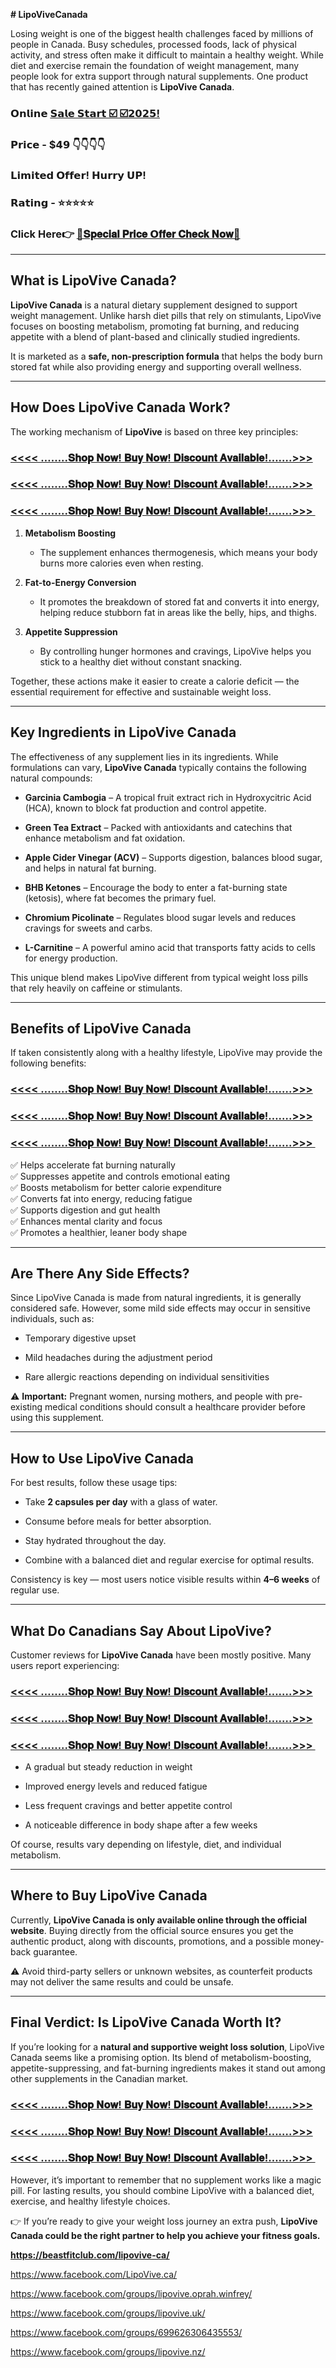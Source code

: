 **# LipoViveCanada**<p data-start="206" data-end="628">Losing weight is one of the biggest health challenges faced by millions of people in Canada. Busy schedules, processed foods, lack of physical activity, and stress often make it difficult to maintain a healthy weight. While diet and exercise remain the foundation of weight management, many people look for extra support through natural supplements. One product that has recently gained attention is <strong data-start="606" data-end="625">LipoVive Canada</strong>.</p>
<h3><strong>𝗢𝗻𝗹𝗶𝗻𝗲&nbsp;</strong><a href="https://beastfitclub.com/lipovive-ca/" target="_blank"><strong>𝗦𝗮𝗹𝗲 𝗦𝘁𝗮𝗿𝘁 ☑️ ☑️𝟮𝟬𝟮𝟱!</strong></a></h3>
<h3><strong>𝗣𝗿𝗶𝗰𝗲 - $𝟰𝟵 👇👇👇👇</strong></h3>
<h3><strong>𝗟𝗶𝗺𝗶𝘁𝗲𝗱 𝗢𝗳𝗳𝗲𝗿! 𝗛𝘂𝗿𝗿𝘆 𝗨𝗣!</strong></h3>
<h3><strong>𝗥𝗮𝘁𝗶𝗻𝗴 - ⭐⭐⭐⭐⭐</strong></h3>
<h3><strong>Click Here👉&nbsp;</strong><a href="https://beastfitclub.com/lipovive-ca/" target="_blank"><strong>🤩𝐒𝐩𝐞𝐜𝐢𝐚𝐥 𝐏𝐫𝐢𝐜𝐞 𝗢𝐟𝐟𝐞𝐫 𝐂𝐡𝐞𝐜𝐤 𝐍𝐨𝐰🤩</strong></a></h3>
<hr data-start="766" data-end="769" />
<h2 data-start="771" data-end="800">What is LipoVive Canada?</h2>
<p data-start="802" data-end="1093"><strong data-start="802" data-end="821">LipoVive Canada</strong> is a natural dietary supplement designed to support weight management. Unlike harsh diet pills that rely on stimulants, LipoVive focuses on boosting metabolism, promoting fat burning, and reducing appetite with a blend of plant-based and clinically studied ingredients.</p>
<p data-start="1095" data-end="1248">It is marketed as a <strong data-start="1115" data-end="1149">safe, non-prescription formula</strong> that helps the body burn stored fat while also providing energy and supporting overall wellness.</p>
<hr data-start="1250" data-end="1253" />
<h2 data-start="1255" data-end="1290">How Does LipoVive Canada Work?</h2>
<p data-start="1292" data-end="1365">The working mechanism of <strong data-start="1317" data-end="1329">LipoVive</strong> is based on three key principles:</p>
<h3><a href="https://beastfitclub.com/lipovive-ca/" target="_blank"><strong>&lt;&lt;&lt;&lt; &hellip;&hellip;..𝐒𝐡𝐨𝐩 𝐍𝐨𝐰! 𝐁𝐮𝐲 𝐍𝐨𝐰! 𝐃𝐢𝐬𝐜𝐨𝐮𝐧𝐭 𝐀𝐯𝐚𝐢𝐥𝐚𝐛𝐥𝐞!&hellip;&hellip;.&gt;&gt;&gt;</strong></a></h3>
<h3><a href="https://beastfitclub.com/lipovive-ca/" target="_blank"><strong>&lt;&lt;&lt;&lt; &hellip;&hellip;..𝐒𝐡𝐨𝐩 𝐍𝐨𝐰! 𝐁𝐮𝐲 𝐍𝐨𝐰! 𝐃𝐢𝐬𝐜𝐨𝐮𝐧𝐭 𝐀𝐯𝐚𝐢𝐥𝐚𝐛𝐥𝐞!&hellip;&hellip;.&gt;&gt;&gt;</strong></a></h3>
<h3><a href="https://beastfitclub.com/lipovive-ca/" target="_blank"><strong>&lt;&lt;&lt;&lt; &hellip;&hellip;..𝐒𝐡𝐨𝐩 𝐍𝐨𝐰! 𝐁𝐮𝐲 𝐍𝐨𝐰! 𝐃𝐢𝐬𝐜𝐨𝐮𝐧𝐭 𝐀𝐯𝐚𝐢𝐥𝐚𝐛𝐥𝐞!&hellip;&hellip;.&gt;&gt;&gt;&nbsp;</strong></a></h3>
<ol data-start="1367" data-end="1837">
<li data-start="1367" data-end="1502">
<p data-start="1370" data-end="1395"><strong data-start="1370" data-end="1393">Metabolism Boosting</strong></p>
<ul data-start="1399" data-end="1502">
<li data-start="1399" data-end="1502">
<p data-start="1401" data-end="1502">The supplement enhances thermogenesis, which means your body burns more calories even when resting.</p>
</li>
</ul>
</li>
<li data-start="1504" data-end="1684">
<p data-start="1507" data-end="1537"><strong data-start="1507" data-end="1535">Fat-to-Energy Conversion</strong></p>
<ul data-start="1541" data-end="1684">
<li data-start="1541" data-end="1684">
<p data-start="1543" data-end="1684">It promotes the breakdown of stored fat and converts it into energy, helping reduce stubborn fat in areas like the belly, hips, and thighs.</p>
</li>
</ul>
</li>
<li data-start="1686" data-end="1837">
<p data-start="1689" data-end="1715"><strong data-start="1689" data-end="1713">Appetite Suppression</strong></p>
<ul data-start="1719" data-end="1837">
<li data-start="1719" data-end="1837">
<p data-start="1721" data-end="1837">By controlling hunger hormones and cravings, LipoVive helps you stick to a healthy diet without constant snacking.</p>
</li>
</ul>
</li>
</ol>
<p data-start="1839" data-end="1978">Together, these actions make it easier to create a calorie deficit &mdash; the essential requirement for effective and sustainable weight loss.</p>
<hr data-start="1980" data-end="1983" />
<h2 data-start="1985" data-end="2024">Key Ingredients in LipoVive Canada</h2>
<p data-start="2026" data-end="2189">The effectiveness of any supplement lies in its ingredients. While formulations can vary, <strong data-start="2116" data-end="2135">LipoVive Canada</strong> typically contains the following natural compounds:</p>
<ul data-start="2191" data-end="2874">
<li data-start="2191" data-end="2329">
<p data-start="2193" data-end="2329"><strong data-start="2193" data-end="2214">Garcinia Cambogia</strong> &ndash; A tropical fruit extract rich in Hydroxycitric Acid (HCA), known to block fat production and control appetite.</p>
</li>
<li data-start="2330" data-end="2439">
<p data-start="2332" data-end="2439"><strong data-start="2332" data-end="2353">Green Tea Extract</strong> &ndash; Packed with antioxidants and catechins that enhance metabolism and fat oxidation.</p>
</li>
<li data-start="2440" data-end="2551">
<p data-start="2442" data-end="2551"><strong data-start="2442" data-end="2471">Apple Cider Vinegar (ACV)</strong> &ndash; Supports digestion, balances blood sugar, and helps in natural fat burning.</p>
</li>
<li data-start="2552" data-end="2668">
<p data-start="2554" data-end="2668"><strong data-start="2554" data-end="2569">BHB Ketones</strong> &ndash; Encourage the body to enter a fat-burning state (ketosis), where fat becomes the primary fuel.</p>
</li>
<li data-start="2669" data-end="2770">
<p data-start="2671" data-end="2770"><strong data-start="2671" data-end="2694">Chromium Picolinate</strong> &ndash; Regulates blood sugar levels and reduces cravings for sweets and carbs.</p>
</li>
<li data-start="2771" data-end="2874">
<p data-start="2773" data-end="2874"><strong data-start="2773" data-end="2788">L-Carnitine</strong> &ndash; A powerful amino acid that transports fatty acids to cells for energy production.</p>
</li>
</ul>
<p data-start="2876" data-end="2996">This unique blend makes LipoVive different from typical weight loss pills that rely heavily on caffeine or stimulants.</p>
<hr data-start="2998" data-end="3001" />
<h2 data-start="3003" data-end="3035">Benefits of LipoVive Canada</h2>
<p data-start="3037" data-end="3137">If taken consistently along with a healthy lifestyle, LipoVive may provide the following benefits:</p>
<h3><a href="https://beastfitclub.com/lipovive-ca/" target="_blank"><strong>&lt;&lt;&lt;&lt; &hellip;&hellip;..𝐒𝐡𝐨𝐩 𝐍𝐨𝐰! 𝐁𝐮𝐲 𝐍𝐨𝐰! 𝐃𝐢𝐬𝐜𝐨𝐮𝐧𝐭 𝐀𝐯𝐚𝐢𝐥𝐚𝐛𝐥𝐞!&hellip;&hellip;.&gt;&gt;&gt;</strong></a></h3>
<h3><a href="https://beastfitclub.com/lipovive-ca/" target="_blank"><strong>&lt;&lt;&lt;&lt; &hellip;&hellip;..𝐒𝐡𝐨𝐩 𝐍𝐨𝐰! 𝐁𝐮𝐲 𝐍𝐨𝐰! 𝐃𝐢𝐬𝐜𝐨𝐮𝐧𝐭 𝐀𝐯𝐚𝐢𝐥𝐚𝐛𝐥𝐞!&hellip;&hellip;.&gt;&gt;&gt;</strong></a></h3>
<h3><a href="https://beastfitclub.com/lipovive-ca/" target="_blank"><strong>&lt;&lt;&lt;&lt; &hellip;&hellip;..𝐒𝐡𝐨𝐩 𝐍𝐨𝐰! 𝐁𝐮𝐲 𝐍𝐨𝐰! 𝐃𝐢𝐬𝐜𝐨𝐮𝐧𝐭 𝐀𝐯𝐚𝐢𝐥𝐚𝐛𝐥𝐞!&hellip;&hellip;.&gt;&gt;&gt;&nbsp;</strong></a></h3>
<p data-start="3139" data-end="3455">✅ Helps accelerate fat burning naturally<br data-start="3179" data-end="3182" /> ✅ Suppresses appetite and controls emotional eating<br data-start="3233" data-end="3236" /> ✅ Boosts metabolism for better calorie expenditure<br data-start="3286" data-end="3289" /> ✅ Converts fat into energy, reducing fatigue<br data-start="3333" data-end="3336" /> ✅ Supports digestion and gut health<br data-start="3371" data-end="3374" /> ✅ Enhances mental clarity and focus<br data-start="3409" data-end="3412" /> ✅ Promotes a healthier, leaner body shape</p>
<hr data-start="3457" data-end="3460" />
<h2 data-start="3462" data-end="3494">Are There Any Side Effects?</h2>
<p data-start="3496" data-end="3663">Since LipoVive Canada is made from natural ingredients, it is generally considered safe. However, some mild side effects may occur in sensitive individuals, such as:</p>
<ul data-start="3665" data-end="3808">
<li data-start="3665" data-end="3694">
<p data-start="3667" data-end="3694">Temporary digestive upset</p>
</li>
<li data-start="3695" data-end="3742">
<p data-start="3697" data-end="3742">Mild headaches during the adjustment period</p>
</li>
<li data-start="3743" data-end="3808">
<p data-start="3745" data-end="3808">Rare allergic reactions depending on individual sensitivities</p>
</li>
</ul>
<p data-start="3810" data-end="3977">⚠️ <strong data-start="3813" data-end="3827">Important:</strong> Pregnant women, nursing mothers, and people with pre-existing medical conditions should consult a healthcare provider before using this supplement.</p>
<hr data-start="3979" data-end="3982" />
<h2 data-start="3984" data-end="4015">How to Use LipoVive Canada</h2>
<p data-start="4017" data-end="4061">For best results, follow these usage tips:</p>
<ul data-start="4063" data-end="4278">
<li data-start="4063" data-end="4117">
<p data-start="4065" data-end="4117">Take <strong data-start="4070" data-end="4092">2 capsules per day</strong> with a glass of water.</p>
</li>
<li data-start="4118" data-end="4165">
<p data-start="4120" data-end="4165">Consume before meals for better absorption.</p>
</li>
<li data-start="4166" data-end="4203">
<p data-start="4168" data-end="4203">Stay hydrated throughout the day.</p>
</li>
<li data-start="4204" data-end="4278">
<p data-start="4206" data-end="4278">Combine with a balanced diet and regular exercise for optimal results.</p>
</li>
</ul>
<p data-start="4280" data-end="4373">Consistency is key &mdash; most users notice visible results within <strong data-start="4342" data-end="4355">4&ndash;6 weeks</strong> of regular use.</p>
<hr data-start="4375" data-end="4378" />
<h2 data-start="4380" data-end="4422">What Do Canadians Say About LipoVive?</h2>
<p data-start="4424" data-end="4525">Customer reviews for <strong data-start="4445" data-end="4464">LipoVive Canada</strong> have been mostly positive. Many users report experiencing:</p>
<h3><a href="https://beastfitclub.com/lipovive-ca/" target="_blank"><strong>&lt;&lt;&lt;&lt; &hellip;&hellip;..𝐒𝐡𝐨𝐩 𝐍𝐨𝐰! 𝐁𝐮𝐲 𝐍𝐨𝐰! 𝐃𝐢𝐬𝐜𝐨𝐮𝐧𝐭 𝐀𝐯𝐚𝐢𝐥𝐚𝐛𝐥𝐞!&hellip;&hellip;.&gt;&gt;&gt;</strong></a></h3>
<h3><a href="https://beastfitclub.com/lipovive-ca/" target="_blank"><strong>&lt;&lt;&lt;&lt; &hellip;&hellip;..𝐒𝐡𝐨𝐩 𝐍𝐨𝐰! 𝐁𝐮𝐲 𝐍𝐨𝐰! 𝐃𝐢𝐬𝐜𝐨𝐮𝐧𝐭 𝐀𝐯𝐚𝐢𝐥𝐚𝐛𝐥𝐞!&hellip;&hellip;.&gt;&gt;&gt;</strong></a></h3>
<h3><a href="https://beastfitclub.com/lipovive-ca/" target="_blank"><strong>&lt;&lt;&lt;&lt; &hellip;&hellip;..𝐒𝐡𝐨𝐩 𝐍𝐨𝐰! 𝐁𝐮𝐲 𝐍𝐨𝐰! 𝐃𝐢𝐬𝐜𝐨𝐮𝐧𝐭 𝐀𝐯𝐚𝐢𝐥𝐚𝐛𝐥𝐞!&hellip;&hellip;.&gt;&gt;&gt;&nbsp;</strong></a></h3>
<ul data-start="4527" data-end="4733">
<li data-start="4527" data-end="4571">
<p data-start="4529" data-end="4571">A gradual but steady reduction in weight</p>
</li>
<li data-start="4572" data-end="4618">
<p data-start="4574" data-end="4618">Improved energy levels and reduced fatigue</p>
</li>
<li data-start="4619" data-end="4673">
<p data-start="4621" data-end="4673">Less frequent cravings and better appetite control</p>
</li>
<li data-start="4674" data-end="4733">
<p data-start="4676" data-end="4733">A noticeable difference in body shape after a few weeks</p>
</li>
</ul>
<p data-start="4735" data-end="4817">Of course, results vary depending on lifestyle, diet, and individual metabolism.</p>
<hr data-start="4819" data-end="4822" />
<h2 data-start="4824" data-end="4857">Where to Buy LipoVive Canada</h2>
<p data-start="4859" data-end="5097">Currently, <strong data-start="4870" data-end="4943">LipoVive Canada is only available online through the official website</strong>. Buying directly from the official source ensures you get the authentic product, along with discounts, promotions, and a possible money-back guarantee.</p>
<p data-start="5099" data-end="5228">⚠️ Avoid third-party sellers or unknown websites, as counterfeit products may not deliver the same results and could be unsafe.</p>
<hr data-start="5230" data-end="5233" />
<h2 data-start="5235" data-end="5283">Final Verdict: Is LipoVive Canada Worth It?</h2>
<p data-start="5285" data-end="5557">If you&rsquo;re looking for a <strong data-start="5309" data-end="5356">natural and supportive weight loss solution</strong>, LipoVive Canada seems like a promising option. Its blend of metabolism-boosting, appetite-suppressing, and fat-burning ingredients makes it stand out among other supplements in the Canadian market.</p>
<h3><a href="https://beastfitclub.com/lipovive-ca/" target="_blank"><strong>&lt;&lt;&lt;&lt; &hellip;&hellip;..𝐒𝐡𝐨𝐩 𝐍𝐨𝐰! 𝐁𝐮𝐲 𝐍𝐨𝐰! 𝐃𝐢𝐬𝐜𝐨𝐮𝐧𝐭 𝐀𝐯𝐚𝐢𝐥𝐚𝐛𝐥𝐞!&hellip;&hellip;.&gt;&gt;&gt;</strong></a></h3>
<h3><a href="https://beastfitclub.com/lipovive-ca/" target="_blank"><strong>&lt;&lt;&lt;&lt; &hellip;&hellip;..𝐒𝐡𝐨𝐩 𝐍𝐨𝐰! 𝐁𝐮𝐲 𝐍𝐨𝐰! 𝐃𝐢𝐬𝐜𝐨𝐮𝐧𝐭 𝐀𝐯𝐚𝐢𝐥𝐚𝐛𝐥𝐞!&hellip;&hellip;.&gt;&gt;&gt;</strong></a></h3>
<h3><a href="https://beastfitclub.com/lipovive-ca/" target="_blank"><strong>&lt;&lt;&lt;&lt; &hellip;&hellip;..𝐒𝐡𝐨𝐩 𝐍𝐨𝐰! 𝐁𝐮𝐲 𝐍𝐨𝐰! 𝐃𝐢𝐬𝐜𝐨𝐮𝐧𝐭 𝐀𝐯𝐚𝐢𝐥𝐚𝐛𝐥𝐞!&hellip;&hellip;.&gt;&gt;&gt;&nbsp;</strong></a></h3>
<p data-start="5559" data-end="5752">However, it&rsquo;s important to remember that no supplement works like a magic pill. For lasting results, you should combine LipoVive with a balanced diet, exercise, and healthy lifestyle choices.</p>
<p data-start="5754" data-end="5909">👉 If you&rsquo;re ready to give your weight loss journey an extra push, <strong data-start="5821" data-end="5907">LipoVive Canada could be the right partner to help you achieve your fitness goals.</strong></p>
<p><a href="https://beastfitclub.com/lipovive-ca/"><strong>https://beastfitclub.com/lipovive-ca/</strong></a></p>
<p><a href="https://www.facebook.com/LipoVive.ca/">https://www.facebook.com/LipoVive.ca/</a></p>
<p><a href="https://www.facebook.com/groups/lipovive.oprah.winfrey/">https://www.facebook.com/groups/lipovive.oprah.winfrey/</a></p>
<p><a href="https://www.facebook.com/groups/lipovive.uk/">https://www.facebook.com/groups/lipovive.uk/</a></p>
<p><a href="https://www.facebook.com/groups/699626306435553/">https://www.facebook.com/groups/699626306435553/</a></p>
<p><a href="https://www.facebook.com/groups/lipovive.nz/">https://www.facebook.com/groups/lipovive.nz/</a></p>
